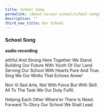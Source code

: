 ```yaml
---
title: School Song
permalink: /about-us/our-school/school-song/
description: ""
third_nav_title: Our School
---
```

### **School Song**

**audio recording**

aithful And Strong Here Together We Stand. <br>
Building Our Future With Youth Of Our Land.<br>
Serving Our School With Hearts Pure And True.<br>
Sing We Our Motto That Echoes Anew!


Non Vi Sed Arte, Not With Force But With Skill.<br>
All To The Task We Our Duty Fulfil.


Helping Each Other Where'er There Is Need.<br>
Forward To Glory Our School We Shall Lead.